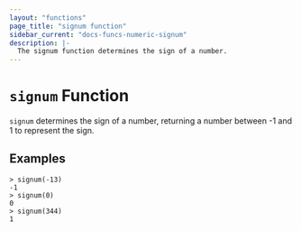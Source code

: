 ```yaml
---
layout: "functions"
page_title: "signum function"
sidebar_current: "docs-funcs-numeric-signum"
description: |-
  The signum function determines the sign of a number.
---
```


# `signum` Function

`signum` determines the sign of a number, returning a number between -1 and
1 to represent the sign.

## Examples

```
> signum(-13)
-1
> signum(0)
0
> signum(344)
1
```
